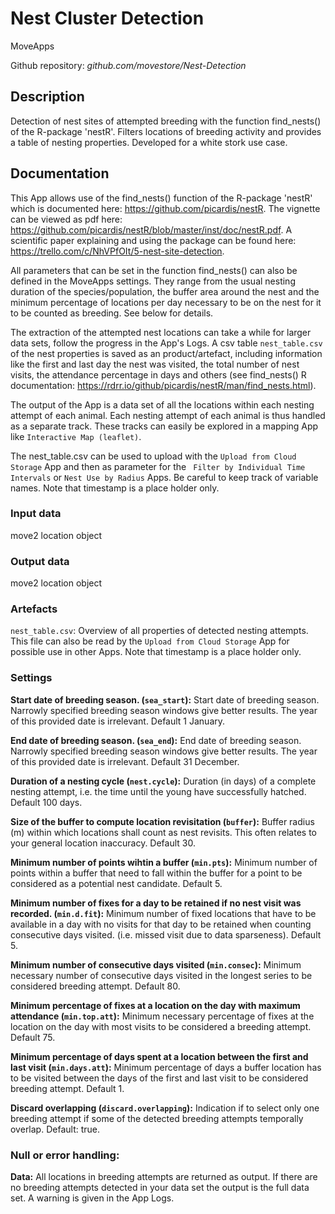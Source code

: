 # Nest Cluster Detection
MoveApps

Github repository: *github.com/movestore/Nest-Detection*

## Description
Detection of nest sites of attempted breeding with the function find_nests() of the R-package 'nestR'. Filters locations of breeding activity and provides a table of nesting properties. Developed for a white stork use case.

## Documentation
This App allows use of the find_nests() function of the R-package 'nestR' which is documented here: https://github.com/picardis/nestR. The vignette can be viewed as pdf here: https://github.com/picardis/nestR/blob/master/inst/doc/nestR.pdf. A scientific paper explaining and using the package can be found here: https://trello.com/c/NhVPfOIt/5-nest-site-detection.

All parameters that can be set in the function find_nests() can also be defined in the MoveApps settings. They range from the usual nesting duration of the species/population, the buffer area around the nest and the minimum percentage of locations per day necessary to be on the nest for it to be counted as breeding. See below for details.

The extraction of the attempted nest locations can take a while for larger data sets, follow the progress in the App's Logs. A csv table `nest_table.csv` of the nest properties is saved as an product/artefact, including information like the first and last day the nest was visited, the total number of nest visits, the attendance percentage in days and others (see find_nests() R documentation: https://rdrr.io/github/picardis/nestR/man/find_nests.html).

The output of the App is a data set of all the locations within each nesting attempt of each animal. Each nesting attempt of each animal is thus handled as a separate track. These tracks can easily be explored in a mapping App like `Interactive Map (leaflet)`.

The nest_table.csv can be used to upload with the `Upload from Cloud Storage` App and then as parameter for the ` Filter by Individual Time Intervals` or `Nest Use by Radius` Apps. Be careful to keep track of variable names. Note that timestamp is a place holder only.

### Input data
move2 location object

### Output data
move2 location object

### Artefacts
`nest_table.csv`: Overview of all properties of detected nesting attempts. This file can also be read by the `Upload from Cloud Storage` App for possible use in other Apps. Note that timestamp is a place holder only.

### Settings 
**Start date of breeding season. (`sea_start`):** Start date of breeding season. Narrowly specified breeding season windows give better results. The year of this provided date is irrelevant. Default 1 January.

**End date of breeding season. (`sea_end`):** End date of breeding season. Narrowly specified breeding season windows give better results. The year of this provided date is irrelevant. Default 31 December.

**Duration of a nesting cycle (`nest.cycle`):** Duration (in days) of a complete nesting attempt, i.e. the time until the young have successfully hatched. Default 100 days.

**Size of the buffer to compute location revisitation (`buffer`):** Buffer radius (m) within which locations shall count as nest revisits. This often relates to your general location inaccuracy. Default 30.

**Minimum number of points wihtin a buffer (`min.pts`):** Minimum number of points within a buffer that need to fall within the buffer for a point to be considered as a potential nest candidate. Default 5.

**Minimum number of fixes for a day to be retained if no nest visit was recorded. (`min.d.fit`):** Minimum number of fixed locations that have to be available in a day with no visits for that day to be retained when counting consecutive days visited. (i.e. missed visit due to data sparseness). Default 5.

**Minimum number of consecutive days visited (`min.consec`):** Minimum necessary number of consecutive days visited in the longest series to be considered breeding attempt. Default 80.

**Minimum percentage of fixes at a location on the day with maximum attendance (`min.top.att`):** Minimum necessary percentage of fixes at the location on the day with most visits to be considered a breeding attempt. Default 75.

**Minimum percentage of days spent at a location between the first and last visit (`min.days.att`):** Minimum percentage of days a buffer location has to be visited between the days of the first and last visit to be considered breeding attempt. Default 1.

**Discard overlapping (`discard.overlapping`):** Indication if to select only one breeding attempt if some of the detected breeding attempts temporally overlap. Default: true.

### Null or error handling:
**Data:** All locations in breeding attempts are returned as output. If there are no breeding attempts detected in your data set the output is the full data set. A warning is given in the App Logs.
